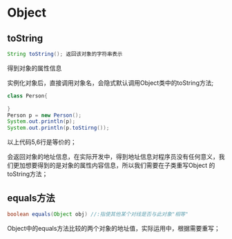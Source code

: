 # Object





## toString

~~~java
String toString(); 返回该对象的字符串表示
~~~

得到对象的属性信息

实例化对象后，直接调用对象名，会隐式默认调用Object类中的toString方法;

~~~java
class Person{
    
}
Person p = new Person();
System.out.println(p);
System.out.println(p.toStirng());
~~~

以上代码5,6行是等价的；

会返回对象的地址信息，在实际开发中，得到地址信息对程序员没有任何意义，我们更加想要得到的是对象的属性内容信息，所以我们需要在子类重写Object 的toString方法；



## equals方法

~~~java
boolean equals(Object obj) //:指使其他某个对线是否与此对象"相等"
~~~



Object中的equals方法比较的两个对象的地址值，实际运用中，根据需要重写；

